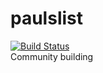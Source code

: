 # paulslist
[![Build Status](https://travis-ci.org/hack-in-chicago/paulslist.svg?branch=master)](https://travis-ci.org/hack-in-chicago/paulslist)  
Community building
